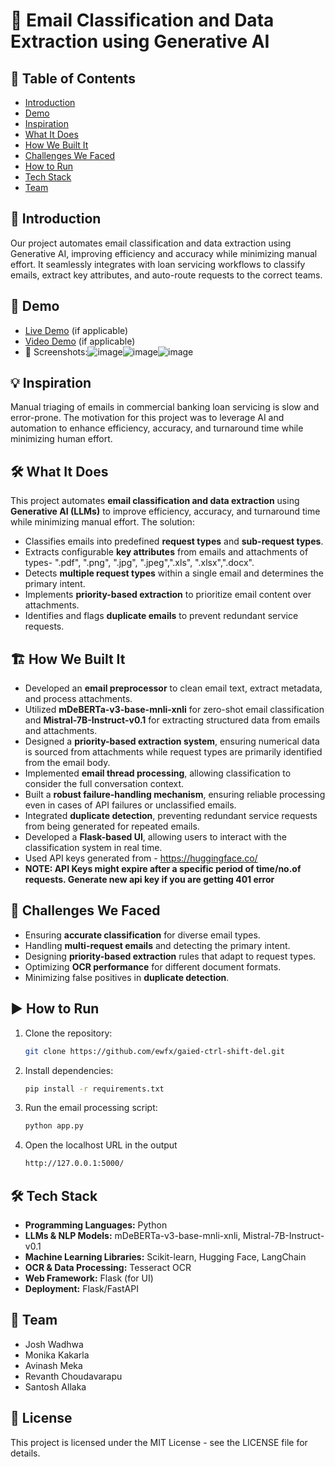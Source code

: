 # 🚀 Email Classification and Data Extraction using Generative AI

## 📌 Table of Contents

- [Introduction](#introduction)
- [Demo](#demo)
- [Inspiration](#inspiration)
- [What It Does](#what-it-does)
- [How We Built It](#how-we-built-it)
- [Challenges We Faced](#challenges-we-faced)
- [How to Run](#how-to-run)
- [Tech Stack](#tech-stack)
- [Team](#team)

## 🎯 Introduction

Our project automates email classification and data extraction using Generative AI, improving efficiency and accuracy while minimizing manual effort. It seamlessly integrates with loan servicing workflows to classify emails, extract key attributes, and auto-route requests to the correct teams.

## 🎥 Demo

- [Live Demo](#) (if applicable)
- [Video Demo](#) (if applicable)
- 📸 Screenshots:![image](https://github.com/user-attachments/assets/a753b286-8799-4985-8778-c6272abd7e34)![image](https://github.com/user-attachments/assets/f3765225-0396-4c74-94f7-61cca0c427a0)![image](https://github.com/user-attachments/assets/ee5c7fa1-f1f3-40ae-aa8a-98d0e60a7541)




## 💡 Inspiration

Manual triaging of emails in commercial banking loan servicing is slow and error-prone. The motivation for this project was to leverage AI and automation to enhance efficiency, accuracy, and turnaround time while minimizing human effort.

## 🛠 What It Does

This project automates **email classification and data extraction** using **Generative AI (LLMs)** to improve efficiency, accuracy, and turnaround time while minimizing manual effort. The solution:

- Classifies emails into predefined **request types** and **sub-request types**.
- Extracts configurable **key attributes** from emails and attachments of types- ".pdf", ".png", ".jpg", ".jpeg",".xls", ".xlsx",".docx".
- Detects **multiple request types** within a single email and determines the primary intent.
- Implements **priority-based extraction** to prioritize email content over attachments.
- Identifies and flags **duplicate emails** to prevent redundant service requests.

## 🏗 How We Built It

- Developed an **email preprocessor** to clean email text, extract metadata, and process attachments.
- Utilized **mDeBERTa-v3-base-mnli-xnli** for zero-shot email classification and **Mistral-7B-Instruct-v0.1** for extracting structured data from emails and attachments.
- Designed a **priority-based extraction system**, ensuring numerical data is sourced from attachments while request types are primarily identified from the email body.
- Implemented **email thread processing**, allowing classification to consider the full conversation context.
- Built a **robust failure-handling mechanism**, ensuring reliable processing even in cases of API failures or unclassified emails.
- Integrated **duplicate detection**, preventing redundant service requests from being generated for repeated emails.
- Developed a **Flask-based UI**, allowing users to interact with the classification system in real time.
- Used API keys generated from - https://huggingface.co/
- **NOTE: API Keys might expire after a specific period of time/no.of requests. Generate new api key if you are getting 401 error**

## 🚧 Challenges We Faced

- Ensuring **accurate classification** for diverse email types.
- Handling **multi-request emails** and detecting the primary intent.
- Designing **priority-based extraction** rules that adapt to request types.
- Optimizing **OCR performance** for different document formats.
- Minimizing false positives in **duplicate detection**.

## ▶️ How to Run

1. Clone the repository:
   ```bash
   git clone https://github.com/ewfx/gaied-ctrl-shift-del.git
   ```
2. Install dependencies:
   ```bash
   pip install -r requirements.txt
   ```
3. Run the email processing script:
   ```bash
   python app.py
   ```
4. Open the localhost URL in the output
   ```bash
   http://127.0.0.1:5000/
   ```

## 🛠 Tech Stack

- **Programming Languages:** Python
- **LLMs & NLP Models:** mDeBERTa-v3-base-mnli-xnli, Mistral-7B-Instruct-v0.1
- **Machine Learning Libraries:** Scikit-learn, Hugging Face, LangChain
- **OCR & Data Processing:** Tesseract OCR
- **Web Framework:** Flask (for UI)
- **Deployment:** Flask/FastAPI

## 👥 Team

- Josh Wadhwa
- Monika Kakarla
- Avinash Meka
- Revanth Choudavarapu
- Santosh Allaka

## 📜 License

This project is licensed under the MIT License - see the LICENSE file for details.

